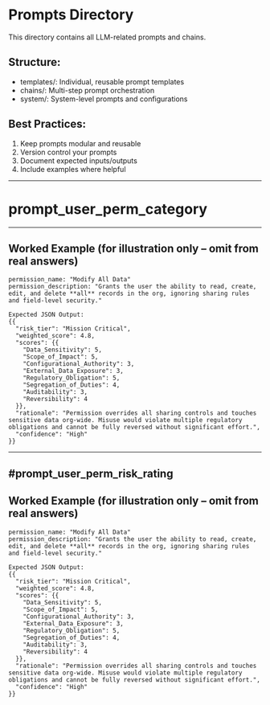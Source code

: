 # Prompts Directory
This directory contains all LLM-related prompts and chains.

## Structure:
- templates/: Individual, reusable prompt templates
- chains/: Multi-step prompt orchestration
- system/: System-level prompts and configurations

## Best Practices:
1. Keep prompts modular and reusable
2. Version control your prompts
3. Document expected inputs/outputs
4. Include examples where helpful






----------------------------
# prompt_user_perm_category
----------------------------
## Worked Example (for illustration only – **omit** from real answers)
```
permission_name: "Modify All Data"
permission_description: "Grants the user the ability to read, create, edit, and delete **all** records in the org, ignoring sharing rules and field‑level security."

Expected JSON Output:
{{
  "risk_tier": "Mission Critical",
  "weighted_score": 4.8,
  "scores": {{
    "Data_Sensitivity": 5,
    "Scope_of_Impact": 5,
    "Configurational_Authority": 3,
    "External_Data_Exposure": 3,
    "Regulatory_Obligation": 5,
    "Segregation_of_Duties": 4,
    "Auditability": 3,
    "Reversibility": 4
  }},
  "rationale": "Permission overrides all sharing controls and touches sensitive data org‑wide. Misuse would violate multiple regulatory obligations and cannot be fully reversed without significant effort.",
  "confidence": "High"
}}
```



----------------------------
#prompt_user_perm_risk_rating
----------------------------

## Worked Example (for illustration only – **omit** from real answers)
```
permission_name: "Modify All Data"
permission_description: "Grants the user the ability to read, create, edit, and delete **all** records in the org, ignoring sharing rules and field‑level security."

Expected JSON Output:
{{
  "risk_tier": "Mission Critical",
  "weighted_score": 4.8,
  "scores": {{
    "Data_Sensitivity": 5,
    "Scope_of_Impact": 5,
    "Configurational_Authority": 3,
    "External_Data_Exposure": 3,
    "Regulatory_Obligation": 5,
    "Segregation_of_Duties": 4,
    "Auditability": 3,
    "Reversibility": 4
  }},
  "rationale": "Permission overrides all sharing controls and touches sensitive data org‑wide. Misuse would violate multiple regulatory obligations and cannot be fully reversed without significant effort.",
  "confidence": "High"
}}
```
